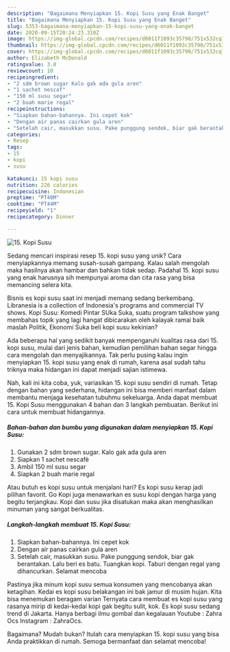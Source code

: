 ```yaml
---
description: "Bagaimana Menyiapkan 15. Kopi Susu yang Enak Banget"
title: "Bagaimana Menyiapkan 15. Kopi Susu yang Enak Banget"
slug: 5353-bagaimana-menyiapkan-15-kopi-susu-yang-enak-banget
date: 2020-09-15T20:24:23.310Z
image: https://img-global.cpcdn.com/recipes/d6011f1093c35790/751x532cq70/15-kopi-susu-foto-resep-utama.jpg
thumbnail: https://img-global.cpcdn.com/recipes/d6011f1093c35790/751x532cq70/15-kopi-susu-foto-resep-utama.jpg
cover: https://img-global.cpcdn.com/recipes/d6011f1093c35790/751x532cq70/15-kopi-susu-foto-resep-utama.jpg
author: Elizabeth McDonald
ratingvalue: 3.8
reviewcount: 10
recipeingredient:
- "2 sdm brown sugar Kalo gak ada gula aren"
- "1 sachet nescaf"
- "150 ml susu segar"
- "2 buah marie regal"
recipeinstructions:
- "Siapkan bahan-bahannya. Ini cepet kok"
- "Dengan air panas cairkan gula aren"
- "Setelah cair, masukkan susu. Pake punggung sendok, biar gak berantakan. Lalu beri es batu. Tuangkan kopi. Taburi dengan regal yang dihancurkan. Selamat mencoba"
categories:
- Resep
tags:
- 15
- kopi
- susu

katakunci: 15 kopi susu 
nutrition: 226 calories
recipecuisine: Indonesian
preptime: "PT40M"
cooktime: "PT44M"
recipeyield: "1"
recipecategory: Dinner

---
```



![15. Kopi Susu](https://img-global.cpcdn.com/recipes/d6011f1093c35790/751x532cq70/15-kopi-susu-foto-resep-utama.jpg)

Sedang mencari inspirasi resep 15. kopi susu yang unik? Cara menyiapkannya memang susah-susah gampang. Kalau salah mengolah maka hasilnya akan hambar dan bahkan tidak sedap. Padahal 15. kopi susu yang enak harusnya sih mempunyai aroma dan cita rasa yang bisa memancing selera kita.

Bisnis es kopi susu saat ini menjadi memang sedang berkembang. Libranesia is a collection of Indonesia&#39;s programs and commercial TV shows. Kopi Susu: Komedi Pintar SUka Suka, suatu program talkshow yang membahas topik yang lagi hangat dibicarakan oleh kalayak ramai baik maslah Politik, Ekonomi Suka beli kopi susu kekinian?

Ada beberapa hal yang sedikit banyak mempengaruhi kualitas rasa dari 15. kopi susu, mulai dari jenis bahan, kemudian pemilihan bahan segar hingga cara mengolah dan menyajikannya. Tak perlu pusing kalau ingin menyiapkan 15. kopi susu yang enak di rumah, karena asal sudah tahu triknya maka hidangan ini dapat menjadi sajian istimewa.


Nah, kali ini kita coba, yuk, variasikan 15. kopi susu sendiri di rumah. Tetap dengan bahan yang sederhana, hidangan ini bisa memberi manfaat dalam membantu menjaga kesehatan tubuhmu sekeluarga. Anda dapat membuat 15. Kopi Susu menggunakan 4 bahan dan 3 langkah pembuatan. Berikut ini cara untuk membuat hidangannya.

<!--inarticleads1-->

##### Bahan-bahan dan bumbu yang digunakan dalam menyiapkan 15. Kopi Susu:

1. Gunakan 2 sdm brown sugar. Kalo gak ada gula aren
1. Siapkan 1 sachet nescafè
1. Ambil 150 ml susu segar
1. Siapkan 2 buah marie regal


Atau butuh es kopi susu untuk menjalani hari? Es kopi susu kerap jadi pilihan favorit. Go Kopi juga menawarkan es susu kopi dengan harga yang begitu terjangkau. Kopi dan susu jika disatukan maka akan menghasilkan minuman yang sangat berkualitas. 

<!--inarticleads2-->

##### Langkah-langkah membuat 15. Kopi Susu:

1. Siapkan bahan-bahannya. Ini cepet kok
1. Dengan air panas cairkan gula aren
1. Setelah cair, masukkan susu. Pake punggung sendok, biar gak berantakan. Lalu beri es batu. Tuangkan kopi. Taburi dengan regal yang dihancurkan. Selamat mencoba


Pastinya jika minum kopi susu semua konsumen yang mencobanya akan ketagihan. Kedai es kopi susu belakangan ini bak jamur di musim hujan. Kita bisa menemukan beragam varian Ternyata cara membuat es kopi susu yang rasanya mirip di kedai-kedai kopi gak begitu sulit, kok. Es kopi susu sedang trend di Jakarta. Hanya berbagi ilmu gombal dan kegalauan Youtube : Zahra Ocs Instagram : ZahraOcs. 

Bagaimana? Mudah bukan? Itulah cara menyiapkan 15. kopi susu yang bisa Anda praktikkan di rumah. Semoga bermanfaat dan selamat mencoba!
